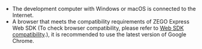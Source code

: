- The development computer with Windows or macOS is connected to the Internet.
- A browser that meets the compatibility requirements of ZEGO Express Web SDK (To check browser compatibility, please refer to [Web SDK compatibility](https://www.zegocloud.com/docs/video-call/browser-compatibility?platform=web&language=javascript).), it is recommended to use the latest version of Google Chrome.